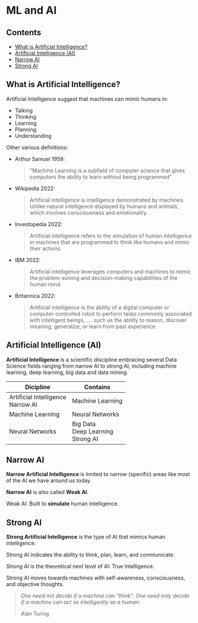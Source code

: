 # ML and AI

## Contents

- [What is Artificial Intelligence?](#what-is-artificial-intelligence)
- [Artificial Intelligence (AI)](#artificial-intelligence-ai)
- [Narrow AI](#narrow-ai)
- [Strong AI](#strong-ai)

## What is Artificial Intelligence?

Artificial Intelligence suggest that machines can mimic humans in:

- Talking
- Thinking
- Learning
- Planning
- Understanding

Other various definitions:

- Arthur Samuel 1959:
    > "Machine Learning is a subfield of computer science that gives computers the ability to learn without being programmed"
- Wikipedia 2022:
    > Artificial intelligence is intelligence demonstrated by machines. Unlike natural intelligence displayed by humans and animals, which involves consciousness and emotionality.
- Investopedia 2022:
    > Artificial intelligence refers to the simulation of human intelligence in machines that are programmed to think like humans and mimic their actions.
- IBM 2022:
    > Artificial intelligence leverages computers and machines to mimic the problem-solving and decision-making capabilities of the human mind.
- Britannica 2022:
    > Artificial intelligence is the ability of a digital computer or computer-controlled robot to perform tasks commonly associated with intelligent beings, .... such as the ability to reason, discover meaning, generalize, or learn from past experience.

## Artificial Intelligence (AI)

**Artificial Intelligence** is a scientific discipline embracing several Data Science fields ranging from narrow AI to strong AI, including machine learning, deep learning, big data and data mining.

| Dicipline | Contains |
| - | - |
| Artificial Intelligence <br/> Narrow AI | Machine Learning |
| Machine Learning | Neural Networks |
| Neural Networks | Big Data <br/> Deep Learning <br/> Strong AI |

## Narrow AI

**Narrow Artificial Intelligence** is limited to narrow (specific) areas like most of the AI we have around us today.

**Narrow AI** is also called **Weak AI**.

Weak AI: Built to **simulate** human intelligence.

## Strong AI

**Strong Artificial Intelligence** is the type of AI that mimics human intelligence.

Strong AI indicates the ability to think, plan, learn, and communicate.

Strong AI is the theoretical next level of AI: True Intelligence.

Strong AI moves towards machines with self-awareness, consciousness, and objective thoughts.

> *One need not decide if a machine can "think".
One need only decide if a machine can act as intelligently as a human.*
>
> Alan Turing
